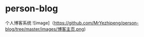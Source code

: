# person-blog
个人博客系统
![image]（https://github.com/MrYezhipeng/person-blog/tree/master/images/博客主页.png)
